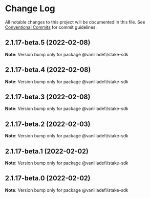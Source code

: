 # Change Log

All notable changes to this project will be documented in this file.
See [Conventional Commits](https://conventionalcommits.org) for commit guidelines.

## 2.1.17-beta.5 (2022-02-08)

**Note:** Version bump only for package @vanilladefi/stake-sdk





## 2.1.17-beta.4 (2022-02-08)

**Note:** Version bump only for package @vanilladefi/stake-sdk





## 2.1.17-beta.3 (2022-02-08)

**Note:** Version bump only for package @vanilladefi/stake-sdk





## 2.1.17-beta.2 (2022-02-03)

**Note:** Version bump only for package @vanilladefi/stake-sdk





## 2.1.17-beta.1 (2022-02-02)

**Note:** Version bump only for package @vanilladefi/stake-sdk





## 2.1.17-beta.0 (2022-02-02)

**Note:** Version bump only for package @vanilladefi/stake-sdk
